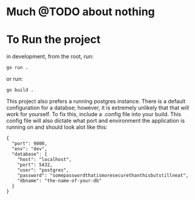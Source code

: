 # Much @TODO about nothing


# To Run the project

in development, from the root, run:

```
go run .
```  

or run:

```
go build .
```

This project also prefers a running postgres instance. There is a default configuration for a databse; however, it is extremely unlikely that that will work for yourself. To fix this, include a .config file into your build. This config file will also dictate what port and environment the application is running on and should look alot like this:
```
{
  "port": 9000,
  "env": "dev",
  "database": {
    "host": "localhost",
    "port": 5432,
    "user": "postgres",
    "password": "somepasswordthatismoresecurethanthisbutstillneat",
    "dbname": "the-name-of-your-db"
  }
}
```